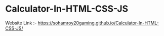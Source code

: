# Calculator-In-HTML-CSS-JS
Website Link :- https://sohamroy20gaming.github.io/Calculator-In-HTML-CSS-JS/
